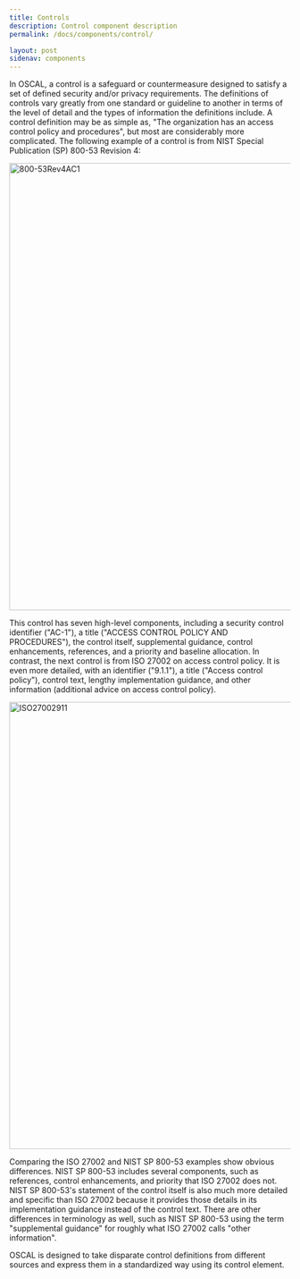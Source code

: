 ```yaml
---
title: Controls
description: Control component description
permalink: /docs/components/control/

layout: post
sidenav: components
---
```


In OSCAL, a control is a safeguard or countermeasure designed to satisfy a set of defined security and/or privacy requirements. The definitions of controls vary greatly from one standard or guideline to another in terms of the level of detail and the types of information the definitions include. A control definition may be as simple as, "The organization has an access control policy and procedures", but most are considerably more complicated. The following example of a control is from NIST Special Publication (SP) 800-53 Revision 4:

<img src="/assets/img/NIST-SP-800-53-Rev4-AC1.png" alt="800-53Rev4AC1" width="800" />

This control has seven high-level components, including a security control identifier ("AC-1"), a title ("ACCESS CONTROL POLICY AND PROCEDURES"), the control itself, supplemental guidance, control enhancements, references, and a priority and baseline allocation. In contrast, the next control is from ISO 27002 on access control policy. It is even more detailed, with an identifier ("9.1.1"), a title ("Access control policy"), control text, lengthy implementation guidance, and other information (additional advice on access control policy).

<img src="/assets/img/ISO-27002-Control-9.1.1.png" alt="ISO27002911" width="800" />

Comparing the ISO 27002 and NIST SP 800-53 examples show obvious differences. NIST SP 800-53 includes several components, such as references, control enhancements, and priority that ISO 27002 does not. NIST SP 800-53's statement of the control itself is also much more detailed and specific than ISO 27002 because it provides those details in its implementation guidance instead of the control text. There are other differences in terminology as well, such as NIST SP 800-53 using the term "supplemental guidance" for roughly what ISO 27002 calls "other information".

OSCAL is designed to take disparate control definitions from different sources and express them in a standardized way using its control element.
